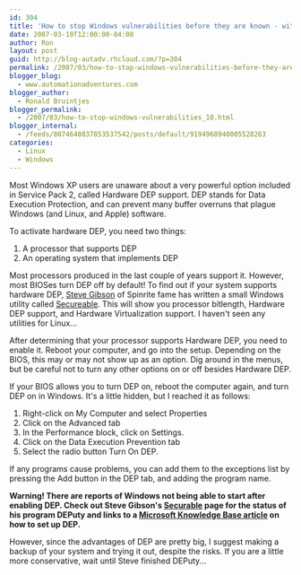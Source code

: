 ```yaml
---
id: 304
title: 'How to stop Windows vulnerabilities before they are known - with DEP'
date: 2007-03-10T12:00:00-04:00
author: Ron
layout: post
guid: http://blog-autadv.rhcloud.com/?p=304
permalink: /2007/03/how-to-stop-windows-vulnerabilities-before-they-are-known-with-dep.html
blogger_blog:
  - www.automationadventures.com
blogger_author:
  - Ronald Bruintjes
blogger_permalink:
  - /2007/03/how-to-stop-windows-vulnerabilities_10.html
blogger_internal:
  - /feeds/8074648837853537542/posts/default/9194968940005528263
categories:
  - Linux
  - Windows
---
```

Most Windows XP users are unaware about a very powerful option included in Service Pack 2, called Hardware DEP support. DEP stands for Data Execution Protection, and can prevent many buffer overruns that plague Windows (and Linux, and Apple) software.

To activate hardware DEP, you need two things:

  1. A processor that supports DEP
  2. An operating system that implements DEP

Most processors produced in the last couple of years support it. However, most BIOSes turn DEP off by default! To find out if your system supports hardware DEP, [Steve Gibson](http://www.grc.com/) of Spinrite fame has written a small Windows utility called [Secureable](http://www.grc.com/securable.htm). This will show you processor bitlength, Hardware DEP support, and Hardware Virtualization support. I haven't seen any utilities for Linux...

After determining that your processor supports Hardware DEP, you need to enable it. Reboot your computer, and go into the setup. Depending on the BIOS, this may or may not show up as an option. Dig around in the menus, but be careful not to turn any other options on or off besides Hardware DEP.

If your BIOS allows you to turn DEP on, reboot the computer again, and turn DEP on in Windows. It's a little hidden, but I reached it as follows:

1. Right-click on My Computer and select Properties
2. Click on the Advanced tab
3. In the Performance block, click on Settings.
4. Click on the Data Execution Prevention tab
5. Select the radio button Turn On DEP.

If any programs cause problems, you can add them to the exceptions list by pressing the Add button in the DEP tab, and adding the program name.

**Warning! There are reports of Windows not being able to start after enabling DEP. Check out Steve Gibson's [Securable](http://www.grc.com/securable.htm) page for the status of his program DEPuty and links to a [Microsoft Knowledge Base article](http://support.microsoft.com/kb/875352) on how to set up DEP.**

However, since the advantages of DEP are pretty big, I suggest making a backup of your system and trying it out, despite the risks. If you are a little more conservative, wait until Steve finished DEPuty...